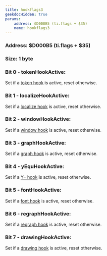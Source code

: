 ```yaml
---
title: hookflags3
geekdocHidden: true
params:
    address: $D000B5 (ti.flags + $35)
    name: hookflags3
---
```


### Address: $D000B5 (ti.flags + $35)

### Size: 1 byte

### Bit 0 - tokenHookActive:
Set if a [token hook](../../../../other/hooks/Token) is active, reset otherwise.

### Bit 1 - localizeHookActive:
Set if a [localize hook](../../../../other/hooks/Localize) is active, reset otherwise.

### Bit 2 - windowHookActive:
Set if a [window hook](../../../../other/hooks/Window) is active, reset otherwise.

### Bit 3 - graphHookActive:
Set if a [graph hook](../../../../other/hooks/Graph) is active, reset otherwise.

### Bit 4 - yEquHookActive:
Set if a [Y= hook](../../../../other/hooks/Yequ) is active, reset otherwise.

### Bit 5 - fontHookActive:
Set if a [font hook](../../../../other/hooks/Font) is active, reset otherwise.

### Bit 6 - regraphHookActive:
Set if a [regraph hook](../../../../other/hooks/Regraph) is active, reset otherwise.

### Bit 7 - drawingHookActive:
Set if a [drawing hook](../../../../other/hooks/Drawing) is active, reset otherwise.
